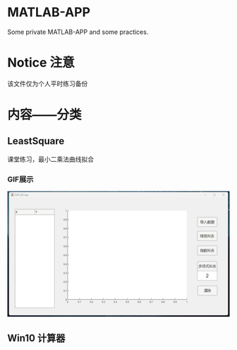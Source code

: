# MATLAB-APP
Some private MATLAB-APP and some practices.

# Notice 注意
该文件仅为个人平时练习备份

# 内容——分类
## LeastSquare
课堂练习，最小二乘法曲线拟合

### GIF展示

![演示](https://github.com/RESTART1230/MATLAB-APP/blob/main/APP/LeastSquare/%E6%BC%94%E7%A4%BA/%E6%BC%94%E7%A4%BA.gif?raw=true)

## Win10 计算器
